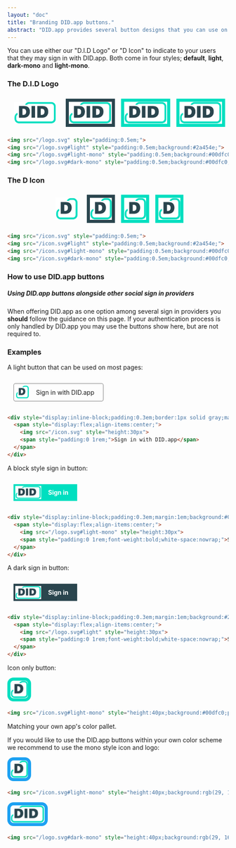```yaml
---
layout: "doc"
title: "Branding DID.app buttons."
abstract: "DID.app provides several button designs that you can use on your website to let users know they can sign in with DID.app"
---
```


<style>
  .markdown-body img {
    background: none;
  }
</style>

You can use either our "D.I.D Logo" or "D Icon" to indicate to your users that they may sign in with DID.app.
Both come in four styles; **default**, **light**, **dark-mono** and **light-mono**.

### The D.I.D Logo

<div style="display:flex;justify-content:center;">
  <img src="/logo.svg" style="height:50px;margin:0.5em;padding:0.5em;">
  <img src="/logo.svg#light" style="height:50px;background:#2a454e;margin:0.5em;padding:0.5em;">
  <img src="/logo.svg#light-mono" style="height:50px;background:#00dfc0;margin:0.5em;padding:0.5em;">
  <img src="/logo.svg#dark-mono" style="height:50px;background:#00dfc0;margin:0.5em;padding:0.5em;">
</div>

```html
<img src="/logo.svg" style="padding:0.5em;">
<img src="/logo.svg#light" style="padding:0.5em;background:#2a454e;">
<img src="/logo.svg#light-mono" style="padding:0.5em;background:#00dfc0;">
<img src="/logo.svg#dark-mono" style="padding:0.5em;background:#00dfc0;">
```

### The D Icon

<div style="display:flex;justify-content:center;">
  <img src="/icon.svg" style="height:50px;margin:0.5em;padding:0.5em;">
  <img src="/icon.svg#light" style="height:50px;background:#2a454e;margin:0.5em;padding:0.5em;">
  <img src="/icon.svg#light-mono" style="height:50px;background:#00dfc0;margin:0.5em;padding:0.5em;">
  <img src="/icon.svg#dark-mono" style="height:50px;background:#00dfc0;margin:0.5em;padding:0.5em;">
</div>

```html
<img src="/icon.svg" style="padding:0.5em;">
<img src="/icon.svg#light" style="padding:0.5em;background:#2a454e;">
<img src="/icon.svg#light-mono" style="padding:0.5em;background:#00dfc0;">
<img src="/icon.svg#dark-mono" style="padding:0.5em;background:#00dfc0;">
```

### How to use DID.app buttons

##### Using DID.app buttons alongside other social sign in providers

When offering DID.app as one option among several sign in providers you **should** follow the guidance on this page.
If your authentication process is only handled by DID.app you may use the buttons show here, but are not required to.

### Examples

A light button that can be used on most pages:

<div style="display:inline-block;padding:0.3em;border:1px solid gray;margin:1em;border-radius:4px;">
  <span style="display:flex;align-items:center;">
    <img src="/icon.svg" style="height:30px">
    <span style="padding:0 1rem;">Sign in with DID.app</span>
  </span>
</div>

```html
<div style="display:inline-block;padding:0.3em;border:1px solid gray;margin:1em;border-radius:4px;">
  <span style="display:flex;align-items:center;">
    <img src="/icon.svg" style="height:30px">
    <span style="padding:0 1rem;">Sign in with DID.app</span>
  </span>
</div>
```

A block style sign in button:

<div style="display:inline-block;padding:0.3em;margin:1em;background:#00dfc0;color:white;">
  <span style="display:flex;align-items:center;">
    <img src="/logo.svg#light-mono" style="height:30px">
    <span style="padding:0 1rem;font-weight:bold;white-space:nowrap;">Sign in</span>
  </span>
</div>

```html
<div style="display:inline-block;padding:0.3em;margin:1em;background:#00dfc0;color:white;">
  <span style="display:flex;align-items:center;">
    <img src="/logo.svg#light-mono" style="height:30px">
    <span style="padding:0 1rem;font-weight:bold;white-space:nowrap;">Sign in</span>
  </span>
</div>
```

A dark sign in button:

<div style="display:inline-block;padding:0.3em;margin:1em;background:#2a454e;color:white;">
  <span style="display:flex;align-items:center;">
    <img src="/logo.svg#light" style="height:30px">
    <span style="padding:0 1rem;font-weight:bold;white-space:nowrap;">Sign in</span>
  </span>
</div>

```html
<div style="display:inline-block;padding:0.3em;margin:1em;background:#2a454e;color:white;">
  <span style="display:flex;align-items:center;">
    <img src="/logo.svg#light" style="height:30px">
    <span style="padding:0 1rem;font-weight:bold;white-space:nowrap;">Sign in</span>
  </span>
</div>
```

Icon only button:

<img src="/icon.svg#light-mono" style="height:40px;background:#00dfc0;padding:0.5em;border-radius:1em;">

```html
<img src="/icon.svg#light-mono" style="height:40px;background:#00dfc0;padding:0.5em;border-radius:1em;">
```

Matching your own app's color pallet.

If you would like to use the DID.app buttons within your own color scheme we recommend to use the mono style icon and logo:

<img src="/icon.svg#light-mono" style="height:40px;background:rgb(29, 161, 242);padding:0.5em;border-radius:1em;">

```html
<img src="/icon.svg#light-mono" style="height:40px;background:rgb(29, 161, 242);padding:0.5em;border-radius:1em;">
```

<img src="/logo.svg#dark-mono" style="height:40px;background:rgb(29, 161, 242);padding:0.5em;border-radius:1em;">

```html
<img src="/logo.svg#dark-mono" style="height:40px;background:rgb(29, 161, 242);padding:0.5em;border-radius:1em;">
```

